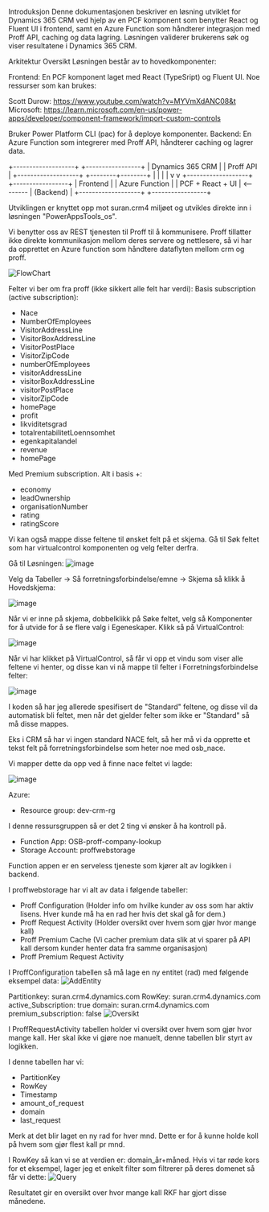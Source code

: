 Introduksjon
Denne dokumentasjonen beskriver en løsning utviklet for Dynamics 365 CRM ved hjelp av en PCF komponent som benytter React og Fluent UI i frontend, samt en Azure Function som håndterer integrasjon med Proff API, caching og data lagring. Løsningen validerer brukerens søk og viser resultatene i Dynamics 365 CRM.

Arkitektur Oversikt
Løsningen består av to hovedkomponenter:

Frontend: En PCF komponent laget med React (TypeSript) og Fluent UI.
Noe ressurser som kan brukes:

Scott Durow: https://www.youtube.com/watch?v=MYVmXdANC08&t
Microsoft: https://learn.microsoft.com/en-us/power-apps/developer/component-framework/import-custom-controls

Bruker Power Platform CLI (pac) for å deploye komponenter.
Backend: En Azure Function som integrerer med Proff API, håndterer caching og lagrer data.

  +-------------------+           +-----------------+
  | Dynamics 365 CRM  |           |    Proff API    |
  +-------------------+           +--------+--------+
            |                              |
            |                              |
            v                              v
  +-------------------+           +-----------------+
  |     Frontend      |           |  Azure Function |
  | PCF + React + UI  | <-------- |   (Backend)     |
  +-------------------+           +-----------------+

Utviklingen er knyttet opp mot suran.crm4 miljøet og utvikles direkte inn i løsningen "PowerAppsTools_os".

Vi benytter oss av REST tjenesten til Proff til å kommunisere.
Proff tillatter ikke direkte kommunikasjon mellom deres servere og nettlesere, så vi har da opprettet
en Azure function som håndtere dataflyten mellom crm og proff. 

![FlowChart](https://github.com/Oseberg-Solutions/OSEBERG_Proff/assets/111337560/c1a69d16-526c-4eba-8253-249d43bead2a)

Felter vi ber om fra proff (ikke sikkert alle felt har verdi):
Basis subscription (active subscription):

- Nace
- NumberOfEmployees
- VisitorAddressLine
- VisitorBoxAddressLine
- VisitorPostPlace
- VisitorZipCode
- numberOfEmployees
- visitorAddressLine
- visitorBoxAddressLine
- visitorPostPlace
- visitorZipCode
- homePage
- profit
- likviditetsgrad
- totalrentabilitetLoennsomhet
- egenkapitalandel
- revenue
- homePage

Med Premium subscription. Alt i basis +:

- economy
- leadOwnership
- organisationNumber
- rating
- ratingScore

Vi kan også mappe disse feltene til ønsket felt på et skjema. Gå til Søk feltet som har virtualcontrol komponenten og velg felter derfra.

Gå til Løsningen:
![image](https://github.com/Oseberg-Solutions/PCF-Component/assets/111337560/0ce76636-b20e-4ead-b04a-2703cdccea5e)

Velg da Tabeller -> Så forretningsforbindelse/emne -> Skjema så klikk å Hovedskjema:

![image](https://github.com/Oseberg-Solutions/PCF-Component/assets/111337560/256ae2da-8134-43cf-8e46-919fe6e731ba)

Når vi er inne på skjema, dobbelklikk på Søke feltet, velg så Komponenter for å utvide for å se flere valg i Egeneskaper. Klikk så på VirtualControl:

![image](https://github.com/Oseberg-Solutions/PCF-Component/assets/111337560/2a557c3d-9837-4df0-aa5a-6dc55a1f885f)

Når vi har klikket på VirtualControl, så får vi opp et vindu som viser alle feltene vi henter, og disse kan vi nå mappe til felter i Forretningsforbindelse felter:

![image](https://github.com/Oseberg-Solutions/PCF-Component/assets/111337560/6f9e6582-4ef6-436e-a2f5-bcfb89dd9a77)

I koden så har jeg allerede spesifisert de "Standard" feltene, og disse vil da automatisk bli feltet, men når det gjelder felter som ikke er "Standard" så må disse mappes.

Eks i CRM så har vi ingen standard NACE felt, så her må vi da opprette et tekst felt på forretningsforbindelse som heter noe med osb_nace.

Vi mapper dette da opp ved å finne nace feltet vi lagde:

![image](https://github.com/Oseberg-Solutions/PCF-Component/assets/111337560/f06990e0-4d5f-4d39-89b4-94803324ee15)

Azure:

- Resource group: dev-crm-rg

I denne ressursgruppen så er det 2 ting vi ønsker å ha kontroll på.

- Function App: OSB-proff-company-lookup
- Storage Account: proffwebstorage

Function appen er en serveless tjeneste som kjører alt av logikken i backend.

I proffwebstorage har vi alt av data i følgende tabeller:

- Proff Configuration (Holder info om hvilke kunder av oss som har aktiv lisens. Hver kunde må ha en rad her hvis det skal gå for dem.)
- Proff Request Activity (Holder oversikt over hvem som gjør hvor mange kall)
- Proff Premium Cache (Vi cacher premium data slik at vi sparer på API kall dersom kunder henter data fra samme organisasjon)
- Proff Premium Request Activity 

I ProffConfiguration tabellen så må lage en ny entitet (rad) med følgende eksempel data:
![AddEntity](https://github.com/Oseberg-Solutions/OSEBERG_Proff/assets/111337560/5db68a84-231a-48f3-b688-a0f13b1a21a3)

Partitionkey: suran.crm4.dynamics.com
RowKey: suran.crm4.dynamics.com
active_Subscription: true
domain: suran.crm4.dynamics.com
premium_subscription: false
![Oversikt](https://github.com/Oseberg-Solutions/OSEBERG_Proff/assets/111337560/32a2d9ae-bf1e-4ff2-9353-95d585920b31)


I ProffRequestActivity tabellen holder vi oversikt over hvem som gjør hvor mange kall.
Her skal ikke vi gjøre noe manuelt, denne tabellen blir styrt av logikken.

I denne tabellen har vi:

- PartitionKey
- RowKey
- Timestamp
- amount_of_request
- domain
- last_request

Merk at det blir laget en ny rad for hver mnd. Dette er for å kunne holde koll på hvem som gjør flest kall pr mnd.

I RowKey så kan vi se at verdien er: domain_år+måned.
Hvis vi tar røde kors for et eksempel, lager jeg et enkelt filter som filtrerer på deres domenet så får vi dette:
![Query](https://github.com/Oseberg-Solutions/OSEBERG_Proff/assets/111337560/b53b022a-d285-4c06-bdec-837206222014)

Resultatet gir en oversikt over hvor mange kall RKF har gjort disse månedene.

